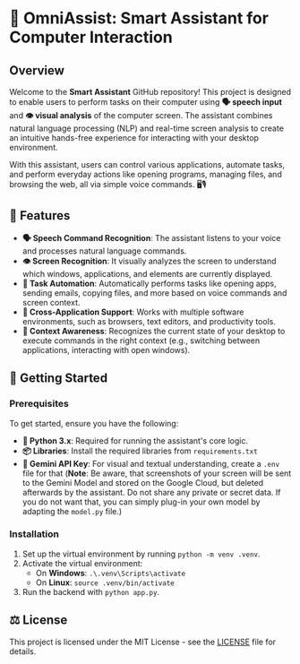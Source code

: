 # 🚀 OmniAssist: Smart Assistant for Computer Interaction

## Overview

Welcome to the **Smart Assistant** GitHub repository! This project is designed to enable users to perform tasks on their computer using **🗣️ speech input** and **👁️ visual analysis** of the computer screen. The assistant combines natural language processing (NLP) and real-time screen analysis to create an intuitive hands-free experience for interacting with your desktop environment.

With this assistant, users can control various applications, automate tasks, and perform everyday actions like opening programs, managing files, and browsing the web, all via simple voice commands. 🖥️🎙️

## 🌟 Features

- **🗣️ Speech Command Recognition**: The assistant listens to your voice and processes natural language commands.
- **👁️ Screen Recognition**: It visually analyzes the screen to understand which windows, applications, and elements are currently displayed.
- **🤖 Task Automation**: Automatically performs tasks like opening apps, sending emails, copying files, and more based on voice commands and screen context.
- **🔄 Cross-Application Support**: Works with multiple software environments, such as browsers, text editors, and productivity tools.
- **🧠 Context Awareness**: Recognizes the current state of your desktop to execute commands in the right context (e.g., switching between applications, interacting with open windows).

## 🚀 Getting Started

### Prerequisites

To get started, ensure you have the following:
- **🐍 Python 3.x**: Required for running the assistant's core logic.
- **📦 Libraries**: Install the required libraries from `requirements.txt`
- **🔑 Gemini API Key**: For visual and textual understanding, create a `.env` file for that 
    (**Note**: Be aware, that screenshots of your screen will be sent to the Gemini Model and stored on the Google Cloud, but deleted afterwards by the assistant. Do not share any private or secret data. If you do not want that, you can simply plug-in your own model by adapting the `model.py` file.)

### Installation

1. Set up the virtual environment by running `python -m venv .venv`.
2. Activate the virtual environment:
   - On **Windows**: `.\.venv\Scripts\activate`
   - On **Linux**: `source .venv/bin/activate`
3. Run the backend with `python app.py`.

## ⚖️ License

This project is licensed under the MIT License - see the [LICENSE](LICENSE) file for details.
